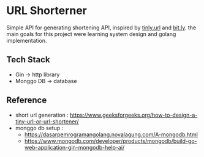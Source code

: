 # URL Shorterner

Simple API for generating shortening API, inspired by [tinly.url](https://tinyurl.com/) and [bit.ly](https://bitly.com/). the main goals for this project were learning system design and golang implementation.

## Tech Stack

- Gin -> http library
- Monggo DB -> database

## Reference

- short url generation : https://www.geeksforgeeks.org/how-to-design-a-tiny-url-or-url-shortener/
- monggo db setup :
  - https://dasarpemrogramangolang.novalagung.com/A-mongodb.html
  - https://www.mongodb.com/developer/products/mongodb/build-go-web-application-gin-mongodb-help-ai/
